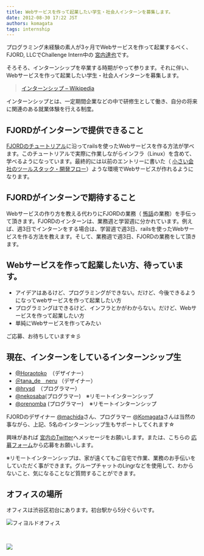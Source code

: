 ```yaml
---
title: Webサービスを作って起業したい学生・社会人インターンを募集します。
date: 2012-08-30 17:22 JST
authors: komagata
tags: internship
---
```

プログラミング未経験の素人が3ヶ月でWebサービスを作って起業するべく、FJORD, LLCでChallenge Intern中の [宮内達也](https://twitter.com/CheerDreams "宮内Twitter")です。

そろそろ、インターンシップを卒業する時期がやって参ります。それに伴い、Webサービスを作って起業したい学生・社会人インターンを募集します。

> [インターンシップ – Wikipedia](http://ja.wikipedia.org/wiki/%E3%82%A4%E3%83%B3%E3%82%BF%E3%83%BC%E3%83%B3%E3%82%B7%E3%83%83%E3%83%97)

インターンシップとは、一定期間企業などの中で研修生として働き、自分の将来に関連のある就業体験を行える制度。  

## FJORDがインターンで提供できること

 [FJORDのチュートリアル](https://github.com/fjordllc/tutorial/wiki)に沿ってrailsを使ったWebサービスを作る方法が学べます。このチュートリアルで実際に作業しながらインフラ（Linux）を含めて、学べるようになっています。最終的には以前のエントリーに書いた（ [小さい会社のツールスタック・開発フロー](http://fjord.jp/love/1084.html)）ような環境でWebサービスが作れるようになります。  

## FJORDがインターンで期待すること
Webサービスの作り方を教える代わりにFJORDの業務（ [怖話](http://kowabana.jp/ "怖い話")の業務）を手伝って頂きます。FJORDのインターンは、業務週と学習週に分かれています。例えば、週3日でインターンをする場合は、学習週で週3日、railsを使ったWebサービスを作る方法を教えます。そして、業務週で週3日、FJORDの業務をして頂きます。  

## Webサービスを作って起業したい方、待っています。

- アイデアはあるけど、プログラミングができない。だけど、今後できるようになってwebサービスを作って起業したい方
- プログラミングはできるけど、インフラとかがわからない。だけど、Webサービスを作って起業したい方
- 単純にWebサービスを作ってみたい

ご応募、お待ちしています☆彡  

## 現在、インターンをしているインターンシップ生

- [@Horaotoko](https://twitter.com/Horaotoko "中里")　（デザイナー）
- [＠tana\_de＿neru](https://twitter.com/tana_de_neru "tana\_de\_neru") （デザイナー）
- [@hrysd](https://twitter.com/hrysd "吉田")　（プログラマー）
- [@nekosaba](https://twitter.com/nekosaba "nekosaba")(プログラマー)　※リモートインターンシップ
- [@orenomba](https://twitter.com/orenomba "@orenomba") (プログラマー)    ※リモートインターンシップ

FJORDのデザイナー [@machida](https://twitter.com/machida "@machida")さん、プログラマー [@Komagata](https://twitter.com/komagata "@komagata")さんは当然の事ながら、上記、5名のインターンシップ生もサポートしてくれます☆

興味があれば [宮内のTwitter](https://twitter.com/CheerDreams "宮内Twitter")へメッセージをお願いします。または、こちらの [応募フォーム](https://docs.google.com/spreadsheet/viewform?fromEmail=true&formkey=dFN3ZWlaQ2xTZktDMldSaEE1UlVLZVE6MQ "応募フォーム")から応募をお願いします。

※リモートインターンシップは、家が遠くてもご自宅で作業、業務のお手伝いをしていただく事ができます。グループチャットのLingrなどを使用して、わからないこと、気になることなど質問することができます。

## オフィスの場所
オフィスは渋谷区初台にあります。初台駅から5分ぐらいです。

 ![フィヨルドオフィス](https://lh3.googleusercontent.com/-YSpOIMhC1D8/UD8a6c52rPI/AAAAAAAAAe0/0lSqEl7-Wfo/s512/2012-08-30%252016.43.56.jpg)

 

 ![](https://lh3.googleusercontent.com/-deije2hqjtQ/UD8a5oHlG8I/AAAAAAAAAew/wYZYgAE5Lzc/s512/2012-08-30%252016.44.37.jpg)

